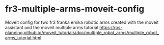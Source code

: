 # fr3-multiple-arms-moveit-config
Moveit config for two fr3 franka emika robotic arms created with the moveit assistant and the moveit multiple arms tutorial https://ros-planning.github.io/moveit_tutorials/doc/multiple_robot_arms/multiple_robot_arms_tutorial.html

